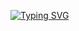 <a href="https://git.io/typing-svg"><img src="https://readme-typing-svg.demolab.com?font=Roboto&weight=600&size=30&duration=2000&pause=100&color=F7F7F7&width=435&lines=coffin+bot+developer;%40xs1+on+discord;discord.gg/sore" alt="Typing SVG" /></a>
